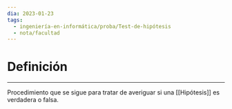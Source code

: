 ```yaml
---
dia: 2023-01-23
tags:
  - ingeniería-en-informática/proba/Test-de-hipótesis
  - nota/facultad
---
```

# Definición
---
Procedimiento que se sigue para tratar de averiguar si una [[Hipótesis]] es verdadera o falsa.